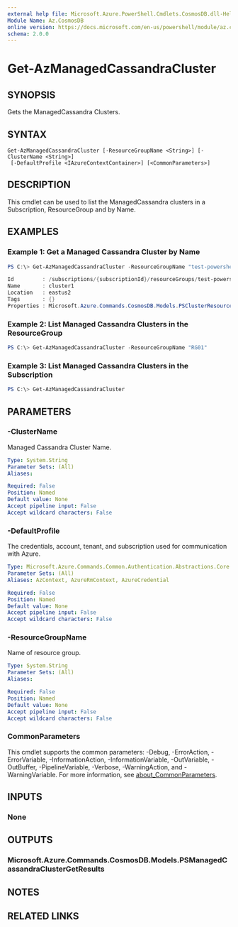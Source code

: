 ```yaml
---
external help file: Microsoft.Azure.PowerShell.Cmdlets.CosmosDB.dll-Help.xml
Module Name: Az.CosmosDB
online version: https://docs.microsoft.com/en-us/powershell/module/az.cosmosdb/get-azmanagedcassandracluster
schema: 2.0.0
---
```


# Get-AzManagedCassandraCluster

## SYNOPSIS
Gets the ManagedCassandra Clusters.

## SYNTAX

```
Get-AzManagedCassandraCluster [-ResourceGroupName <String>] [-ClusterName <String>]
 [-DefaultProfile <IAzureContextContainer>] [<CommonParameters>]
```

## DESCRIPTION
This cmdlet can be used to list the ManagedCassandra clusters in a Subscription, ResourceGroup and by Name.

## EXAMPLES

### Example 1: Get a Managed Cassandra Cluster by Name
```powershell
PS C:\> Get-AzManagedCassandraCluster -ResourceGroupName "test-powershell" -ClusterName "cluster1"

Id         : /subscriptions/{subscriptionId}/resourceGroups/test-powershell/providers/Microsoft.DocumentDB/cassandraClusters/cluster1
Name       : cluster1
Location   : eastus2
Tags       : {}
Properties : Microsoft.Azure.Commands.CosmosDB.Models.PSClusterResourceProperties
```

### Example 2: List Managed Cassandra Clusters in the ResourceGroup
```powershell
PS C:\> Get-AzManagedCassandraCluster -ResourceGroupName "RG01"
```

### Example 3: List Managed Cassandra Clusters in the Subscription
```powershell
PS C:\> Get-AzManagedCassandraCluster
```

## PARAMETERS

### -ClusterName
Managed Cassandra Cluster Name.

```yaml
Type: System.String
Parameter Sets: (All)
Aliases:

Required: False
Position: Named
Default value: None
Accept pipeline input: False
Accept wildcard characters: False
```

### -DefaultProfile
The credentials, account, tenant, and subscription used for communication with Azure.

```yaml
Type: Microsoft.Azure.Commands.Common.Authentication.Abstractions.Core.IAzureContextContainer
Parameter Sets: (All)
Aliases: AzContext, AzureRmContext, AzureCredential

Required: False
Position: Named
Default value: None
Accept pipeline input: False
Accept wildcard characters: False
```

### -ResourceGroupName
Name of resource group.

```yaml
Type: System.String
Parameter Sets: (All)
Aliases:

Required: False
Position: Named
Default value: None
Accept pipeline input: False
Accept wildcard characters: False
```

### CommonParameters
This cmdlet supports the common parameters: -Debug, -ErrorAction, -ErrorVariable, -InformationAction, -InformationVariable, -OutVariable, -OutBuffer, -PipelineVariable, -Verbose, -WarningAction, and -WarningVariable. For more information, see [about_CommonParameters](http://go.microsoft.com/fwlink/?LinkID=113216).

## INPUTS

### None

## OUTPUTS

### Microsoft.Azure.Commands.CosmosDB.Models.PSManagedCassandraClusterGetResults

## NOTES

## RELATED LINKS

